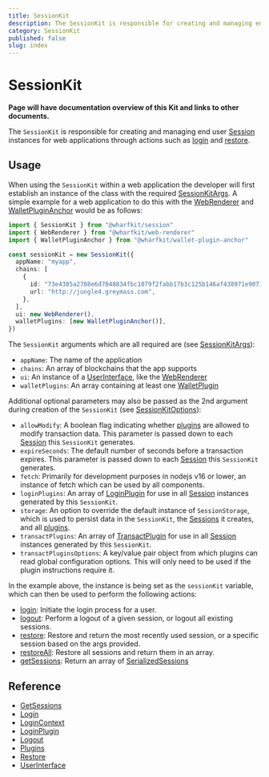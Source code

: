 ```yaml
---
title: SessionKit
description: The SessionKit is responsible for creating and managing end user Session instances for web applications through actions such as login and restore.
category: SessionKit
published: false
slug: index
---
```


# SessionKit

**Page will have documentation overview of this Kit and links to other documents.**

The `SessionKit` is responsible for creating and managing end user [Session](#) instances for web applications through actions such as [login](#) and [restore](#).

## Usage

When using the `SessionKit` within a web application the developer will first establish an instance of the class with the required [SessionKitArgs](#). A simple example for a web application to do this with the [WebRenderer](#) and [WalletPluginAnchor](#) would be as follows:

```ts
import { SessionKit } from "@wharfkit/session"
import { WebRenderer } from "@wharfkit/web-renderer"
import { WalletPluginAnchor } from "@wharfkit/wallet-plugin-anchor"

const sessionKit = new SessionKit({
  appName: "myapp",
  chains: [
    {
      id: "73e4385a2708e6d7048834fbc1079f2fabb17b3c125b146af438971e90716c4d",
      url: "http://jungle4.greymass.com",
    },
  ],
  ui: new WebRenderer(),
  walletPlugins: [new WalletPluginAnchor()],
})
```

The `SessionKit` arguments which are all required are (see [SessionKitArgs](#)):

- `appName`: The name of the application
- `chains`: An array of blockchains that the app supports
- `ui`: An instance of a [UserInterface](#), like the [WebRenderer](#)
- `walletPlugins`: An array containing at least one [WalletPlugin](#)

Additional optional parameters may also be passed as the 2nd argument during creation of the `SessionKit` (see [SessionKitOptions](#)):

- `allowModify`: A boolean flag indicating whether [plugins](#) are allowed to modify transaction data. This parameter is passed down to each [Session](#) this `SessionKit` generates.
- `expireSeconds`: The default number of seconds before a transaction expires. This parameter is passed down to each [Session](#) this `SessionKit` generates.
- `fetch`: Primarily for development purposes in nodejs v16 or lower, an instance of fetch which can be used by all components.
- `loginPlugins`: An array of [LoginPlugin](#) for use in all [Session](#) instances generated by this `SessionKit`.
- `storage`: An option to override the default instance of `SessionStorage`, which is used to persist data in the `SessionKit`, the [Sessions](#) it creates, and all [plugins](#).
- `transactPlugins`: An array of [TransactPlugin](#) for use in all [Session](#) instances generated by this `SessionKit`.
- `transactPluginsOptions`: A key/value pair object from which plugins can read global configuration options. This will only need to be used if the plugin instructions require it.

In the example above, the instance is being set as the `sessionKit` variable, which can then be used to perform the following actions:

- [login](#): Initiate the login process for a user.
- [logout](#): Perform a logout of a given session, or logout all existing sessions.
- [restore](#): Restore and return the most recently used session, or a specific session based on the args provided.
- [restoreAll](#): Restore all sessions and return them in an array.
- [getSessions](#): Return an array of [SerializedSessions](#)

## Reference

- [GetSessions](#)
- [Login](#)
- [LoginContext](#)
- [LoginPlugin](#)
- [Logout](#)
- [Plugins](#)
- [Restore](#)
- [UserInterface](#)
